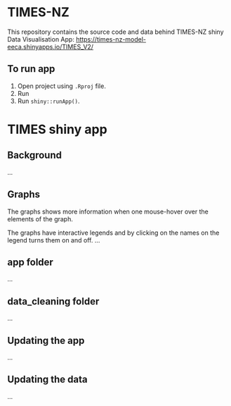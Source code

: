 # TIMES-NZ
This repository contains the source code and data behind TIMES-NZ shiny Data Visualisation App: https://times-nz-model-eeca.shinyapps.io/TIMES_V2/

 

## To run app

1. Open project using `.Rproj` file.
3. Run
2. Run `shiny::runApp()`.


# TIMES shiny app


## Background
...

## Graphs

The graphs shows more information when one mouse-hover over the elements of the graph.

The graphs have interactive legends and by clicking on the names on the legend turns them on and off.
...

## app folder

...

## data_cleaning folder

...

## Updating the app

...

## Updating the data

...
